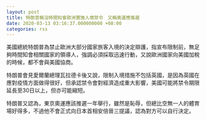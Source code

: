 ```yaml
---
layout: post
title: 特朗普稱沒時間知會歐洲實施入境禁令　又稱奧運應推遲
date: 2020-03-13 03:16:37.000000000 +08:00
categories: rss
---
```


美國總統特朗普為禁止歐洲大部分國家旅客入境的決定辯護，指宣布限制前，無足夠時間知會相關國家的領導人，強調必須採取迅速行動，又說歐洲國家向美國加稅的時候，都不會與美國協商。

特朗普會見愛爾蘭總理瓦拉德卡後又說，限制入境措施不包括英國，是因為英國在應對疫情方面做得很好，但承認禁令會對經濟造成重大影響，美國可能將禁令期限延長至30日以上，但亦可能縮短。

特朗普又認為，東京奧運應該推遲一年舉行，雖然是恥辱，但總比空無一人的體育場好得多，不過他不會正式向日本首相安倍晉三提議，認為對方可以自行決定。
